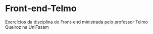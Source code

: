 # Front-end-Telmo
Exercícios da disciplina de Front-end ministrada pelo professor Telmo Queiroz na UniFasam
